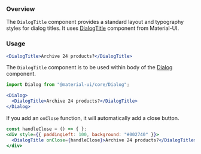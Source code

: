 ### Overview

The `DialogTitle` component provides a standard layout and typography styles for dialog titles. It uses [DialogTitle](https://material-ui.com/api/dialog-title) component from Material-UI.

### Usage

```jsx
<DialogTitle>Archive 24 products?</DialogTitle>
```

The `DialogTitle` component is to be used within body of the [Dialog](https://material-ui.com/api/dialog) component.

```jsx static
import Dialog from "@material-ui/core/Dialog";

<Dialog>
  <DialogTitle>Archive 24 products?</DialogTitle>
</Dialog>
```


If you add an `onClose` function, it will automatically add a close button.

```jsx
const handleClose = () => { };
<div style={{ paddingLeft: 100, background: "#002740" }}>
  <DialogTitle onClose={handleClose}>Archive 24 products?</DialogTitle>
</div>
```